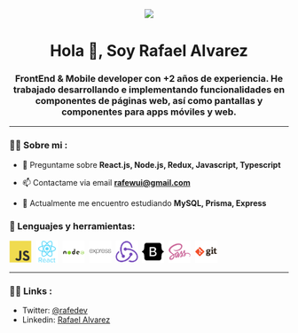 <div id="header" align="center">
    <img src="https://media.giphy.com/media/Dh5q0sShxgp13DwrvG/giphy.gif" width="250" />
    <h1 align="center">Hola 👋, Soy Rafael Alvarez</h1>
    <h3 align="center">FrontEnd & Mobile developer con +2 años de experiencia. He trabajado desarrollando e implementando funcionalidades en componentes de páginas web, así como pantallas y componentes para apps móviles y web.</h3>
</div>

---

### 👨‍💻 Sobre mi :

- 💬 Preguntame sobre **React.js, Node.js, Redux, Javascript, Typescript**

- 📫 Contactame via email **rafewui@gmail.com**

- 🌱 Actualmente me encuentro estudiando **MySQL, Prisma, Express**

<div align="left">
    <h3>🔨 Lenguajes y herramientas:</h3>
    <div>
        <img src="https://github.com/devicons/devicon/blob/master/icons/javascript/javascript-original.svg" title="JavaScript" alt="JavaScript" width="40" height="40"/>&nbsp;
        <img src="https://github.com/devicons/devicon/blob/master/icons/react/react-original-wordmark.svg" title="React" alt="React" width="40" height="40"/>&nbsp;
      <img src="https://github.com/devicons/devicon/blob/master/icons/nodejs/nodejs-original-wordmark.svg" title="Nodejs" alt="Nodejs" width="40" height="40"/>&nbsp;
      <img src="https://github.com/devicons/devicon/blob/master/icons/express/express-original-wordmark.svg" title="Express" alt="Express" width="40" height="40"/>&nbsp;
      <img src="https://github.com/devicons/devicon/blob/master/icons/redux/redux-original.svg" title="Redux" alt="Redux" width="40" height="40"/>&nbsp;
        <img src="https://github.com/devicons/devicon/blob/master/icons/bootstrap/bootstrap-plain.svg" title="Bootstrap" alt="Bootstrap" width="40" height="40"/>&nbsp;
        <img src="https://github.com/devicons/devicon/blob/master/icons/sass/sass-original.svg" title="Sass" alt="Sass" width="40" height="40"/>&nbsp;
        <img src="https://github.com/devicons/devicon/blob/master/icons/git/git-original-wordmark.svg" title="Git" **alt="Git" width="40" height="40"/>
      </div>
</div>

---

### 👨‍💻 Links :
- Twitter: [@rafedev](https://twitter.com/rafedev "@rafedev")
- Linkedin: [Rafael Alvarez](https://www.linkedin.com/in/rafedev/ "Rafael Alvarez")
